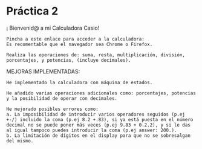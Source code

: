  # Práctica 2

¡ Bienvenid@ a mi Calculadora Casio!


    Pincha a este enlace para acceder a la calculadora: 
    Es recomentable que el navegador sea Chrome o Firefox.

    Realiza las operaciones de: suma, resta, multiplicación, división, porcentajes, y potencias, (incluye decimales).


MEJORAS IMPLEMENTADAS:

    He implementado la calculadora con máquina de estados.

    He añadido varias operaciones adicionales como: porcentajes, potencias y la posibilidad de operar con decimales.

    He mejorado posibles errores como:
    a. La imposibilidad de introducir varios operadores seguidos (p.ej +-/) incluido la coma (p.ej 8.2 +.83), si ya está puesta en el número decimal no se puede poner más veces (p.ej 9.83 + 0.2.2), y si le das al igual tampoco puedes introducir la coma (p.ej answer: 200.).
    b. La limitación de dígitos en el display para que no se sobresalgan del mismo.
